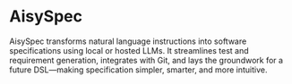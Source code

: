 # AisySpec
AisySpec transforms natural language instructions into software specifications using local or hosted LLMs. It streamlines test and requirement generation, integrates with Git, and lays the groundwork for a future DSL—making specification simpler, smarter, and more intuitive.
